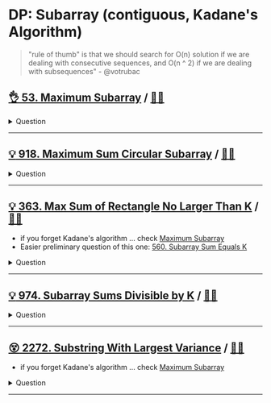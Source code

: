 # DP: Subarray (contiguous, Kadane's Algorithm)

> "rule of thumb" is that we should search for O(n) solution if we are dealing
with consecutive sequences, and O(n ^ 2) if we are dealing with subsequences" - @votrubac

## [:ok_hand: 53. Maximum Subarray](https://leetcode.com/problems/maximum-subarray/) / [:man_technologist:](max_subarray.h)

<details><summary markdown="span">Question</summary>

```markdown
Given an integer array nums,
find the contiguous subarray (containing at least one number)
which has the largest sum and return its sum.

A subarray is a **contiguous** part of an array.
Input: nums = [5,4,-1,7,8]
Output: 23
```

</details>

------------------------------------------------------------------------------

## [:bulb: 918. Maximum Sum Circular Subarray](https://leetcode.com/problems/maximum-sum-circular-subarray) / [:man_technologist:](max_circle_subarray.h)

<details><summary markdown="span">Question</summary>

```markdown
Given a circular integer array nums of length n,
return the maximum possible sum of a non-empty subarray of nums.

A circular array means the end of the array connects to the beginning of the
array. Formally, the next element of nums[i] is nums[(i + 1) % n] and the
previous element of nums[i] is nums[(i - 1 + n) % n].

A subarray may only include each element of the fixed buffer nums at most once.

Formally, for a subarray nums[i], nums[i + 1], ..., nums[j], there does not
exist i <= k1, k2 <= j with k1 % n == k2 % n.

Input: nums = [1,-2,3,-2]
Output: 3
Explanation: Subarray [3] has maximum sum 3.

Input: nums = [5,-3,5]
Output: 10
Explanation: Subarray [5,5] has maximum sum 5 + 5 = 10.

Input: nums = [-3,-2,-3]
Output: -2
Explanation: Subarray [-2] has maximum sum -2.
```

</details>

------------------------------------------------------------------------------

## [:bulb: 363. Max Sum of Rectangle No Larger Than K](https://leetcode.com/problems/max-sum-of-rectangle-no-larger-than-k/) / [:man_technologist:](max_sum_of_rectangle_le_k.h)

- if you forget Kadane's algorithm ... check [Maximum Subarray](#ok_hand-53-maximum-subarray-dart)
- Easier preliminary question of this one: [560. Subarray Sum Equals K](../range_query/README.md#okhand-560-subarray-sum-equals-khttpsleetcodecomproblemssubarray-sum-equals-k-dartrangesumequaltokh)

<details><summary markdown="span">Question</summary>

```markdown
Given an integer array nums,
find the contiguous subarray (containing at least one number)
which has the largest sum and return its sum.

A subarray is a **contiguous** part of an array.
Input: nums = [5,4,-1,7,8]
Output: 23
```

</details>

------------------------------------------------------------------------------

## [:bulb: 974. Subarray Sums Divisible by K](https://leetcode.com/problems/subarray-sums-divisible-by-k) / [:man_technologist:](subarray_sum_divisible_by_k.h)

<details><summary markdown="span">Question</summary>

```markdown
Given an integer array nums and an integer k, return the number of non-empty
subarrays that have a sum divisible by k.

A subarray is a contiguous part of an array.

Input: nums = [4,5,0,-2,-3,1], k = 5
Output: 7
Explanation: There are 7 subarrays with a sum divisible by k = 5:
[4, 5, 0, -2, -3, 1], [5], [5, 0], [5, 0, -2, -3], [0], [0, -2, -3], [-2, -3]
```

</details>

------------------------------------------------------------------------------

## [:dizzy_face: 2272. Substring With Largest Variance](https://leetcode.com/problems/substring-with-largest-variance/) / [:man_technologist:](substring_w_largest_variance.h)

- if you forget Kadane's algorithm ... check [Maximum Subarray](#ok_hand-53-maximum-subarray-dart)

<details><summary markdown="span">Question</summary>

```markdown
The variance of a string is defined as
- the largest difference between the number of occurrences of any 2 characters present in the string.
- Note the two characters may or may not be the same.
- Given a string s consisting of lowercase English letters only,
  return the largest variance possible among all substrings of s.
- A substring is a contiguous sequence of characters within a string.

Input: s = "aababbb"
Output: 3
Explanation: "babbb"

Input: s = "abcde"
Output: 0
Explanation:
No letter occurs more than once in s, so the variance of every substring is 0
```

</details>

------------------------------------------------------------------------------